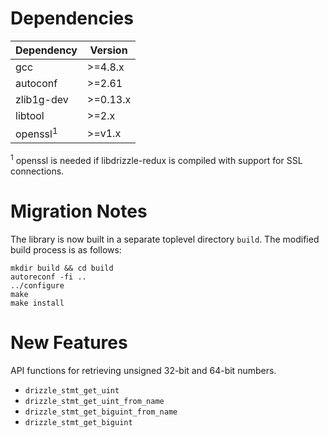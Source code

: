 Dependencies
============

Dependency | Version
-----------|---------
gcc        | >=4.8.x
autoconf   | >=2.61
zlib1g-dev | >=0.13.x
libtool    | >=2.x
openssl<sup>1</sup> | >=v1.x

<sup>1</sup> openssl is needed if libdrizzle-redux is compiled with support for
SSL connections.

Migration Notes
===============

The library is now built in a separate toplevel directory `build`.
The modified build process is as follows:

    mkdir build && cd build
    autoreconf -fi ..
    ../configure
    make
    make install

New Features
============

API functions for retrieving unsigned 32-bit and 64-bit numbers.

- `drizzle_stmt_get_uint`
- `drizzle_stmt_get_uint_from_name`
- `drizzle_stmt_get_biguint_from_name`
- `drizzle_stmt_get_biguint`
